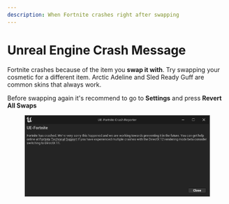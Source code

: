 ```yaml
---
description: When Fortnite crashes right after swapping
---
```


# Unreal Engine Crash Message

Fortnite crashes because of the item you **swap it with**. Try swapping your cosmetic for a different item. Arctic Adeline and Sled Ready Guff are common skins that always work.&#x20;

Before swapping again it's recommend to go to **Settings** and press **Revert All Swaps**

<figure><img src="../.gitbook/assets/yr8odo9d0sf81 (1).webp" alt=""><figcaption></figcaption></figure>
